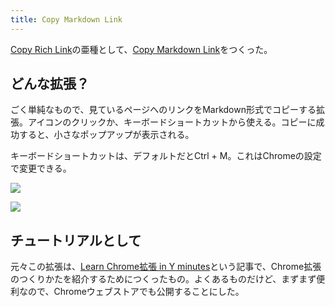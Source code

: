 ```yaml
---
title: Copy Markdown Link
---
```

[Copy Rich Link](https://chrome.google.com/webstore/detail/copy-rich-link/hikiamlgpdcabppakpmemaofmkgknpea)の亜種として、[Copy Markdown Link](https://chrome.google.com/webstore/detail/copy-markdown-link/gkceaaphhbeanfciglgpffnncfpipjpa)をつくった。

どんな拡張？
------

ごく単純なもので、見ているページへのリンクをMarkdown形式でコピーする拡張。アイコンのクリックか、キーボードショートカットから使える。コピーに成功すると、小さなポップアップが表示される。

キーボードショートカットは、デフォルトだとCtrl + M。これはChromeの設定で変更できる。

![](https://lh4.googleusercontent.com/EJ2_HOtrcgMpUdrW0I5xKlKbaXIQN_8MnQ75wWOaSiCdPAMlYSKQOcB2xxHXv_I-M-yVjc78tRo4q7OGt0Xml6OhlOSsaU_XI6maCW6CklsGpiHt4dmwF0dGZF-LC8_Nb8u22-R6GIThjzFObTVgdk-PvfguusIdHb9ILW8svPknSywY15UShzauYNME)

![](https://lh6.googleusercontent.com/lJFnzE_Mt2ijPw9wnkI_pLe0AFgz53I7vbXPsjc3FyMKolOOoUSfy02ka7p9BTkWrXnQPgNm34YNfvM6Wu0pbbYk5FVLBQivW7zcJ1biNKAx3WOIm7iyk1i_tnz4gMdcgbg0YLDRRXzyHbqwep9du0HhFdNIJoPd3KMw_ZB_4wrMdX3ZtFV75YWFaDd0)

チュートリアルとして
----------

元々この拡張は、[Learn Chrome拡張 in Y minutes](https://r7kamura.com/articles/2022-05-18-learn-chrome-extention-in-y-minutes)という記事で、Chrome拡張のつくりかたを紹介するためにつくったもの。よくあるものだけど、まずまず便利なので、Chromeウェブストアでも公開することにした。
